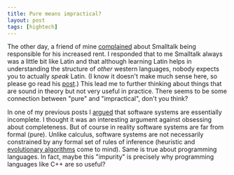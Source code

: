 ```yaml
---
title: Pure means impractical?
layout: post
tags: [hightech]
---
```


The other day, a friend of mine
[complained](http://notbrainsurgery.livejournal.com/31150.html) about
Smalltalk being responsible for his increased rent. I responded that to
me Smalltalk always was a little bit like Latin and that although
learning Latin helps in understanding the structure of *other* western
languages, nobody expects you to actually *speak* Latin. (I know it
doesn't make much sense here, so please go read his
[post](http://notbrainsurgery.livejournal.com/31150.html).) This lead me
to further thinking about things that are sound in theory but not very
useful in practice. There seems to be some connection between "pure" and
"impractical", don't you think?

In one of my previous posts I
[argued](/2007/01/completeness_vs_consistency.html) that software
systems are essentially incomplete. I thought it was an interesting
argument against obsessing about completeness. But of course in reality
software systems are far from formal (pure). Unlike calculus, software
systems are not necessarily constrained by any formal set of rules of
inference (heuristic and [evolutionary
algorithms](http://en.wikipedia.org/wiki/Evolutionary_algorithm) come to
mind). Same is true about programming languages. In fact, maybe this
"impurity" is precisely why programming languages like C++ are so
useful?
